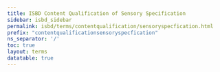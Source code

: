 ```yaml
---
title: ISBD Content Qualification of Sensory Specification
sidebar: isbd_sidebar
permalink: isbd/terms/contentqualification/sensoryspecfication.html
prefix: "contentqualificationsensoryspecfication"
ns_separator: '/'
toc: true
layout: terms
datatable: true
---
```

